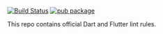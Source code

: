 [![Build Status](https://github.com/dart-lang/lints/workflows/validate/badge.svg)](https://github.com/dart-lang/lints/actions)
[![pub package](https://img.shields.io/pub/v/lints.svg)](https://pub.dev/packages/lints)

This repo contains official Dart and Flutter lint rules.

